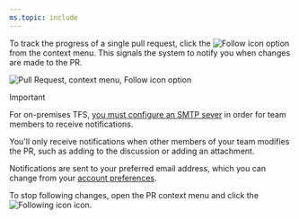 ```yaml
---
ms.topic: include
---
```



To track the progress of a single pull request, click the ![Follow icon](/vsts/work/_img/icons/follow-icon.png) option from the context menu. This signals the system to notify you when changes are made to the PR.  

![Pull Request, context menu, Follow icon option](/vsts/work/backlogs/_img/follow-pull-request.png)  

> [!IMPORTANT]
>For on-premises TFS, [you must configure an SMTP sever](/tfs/server/admin/setup-customize-alerts) in order for team members to receive notifications.  

You'll only receive notifications when other members of your team modifies the PR, such as adding to the discussion or adding an attachment. 

Notifications are sent to your preferred email address, which you can change from your [account preferences](/vsts/organizations/settings/set-user-preferences).  

To stop following changes, open the PR context menu and click the ![Following icon](/vsts/work/_img/icons/following-icon.png) icon. 
